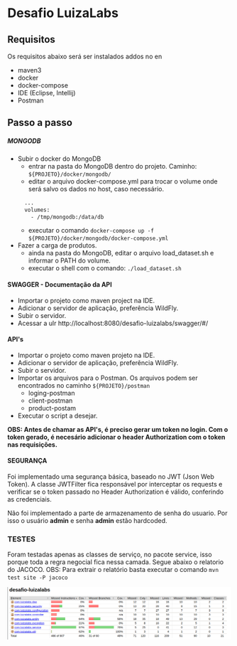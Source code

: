 # Desafio LuizaLabs

## Requisitos
Os requisitos abaixo será ser instalados addos no en

+ maven3
+ docker
+ docker-compose
+ IDE (Eclipse, Intellij)
+ Postman
 
## Passo a passo

##### MONGODB
 
 - Subir o docker do MongoDB
   - entrar na pasta do MongoDB dentro do projeto. Caminho: ``${PROJETO}/docker/mongodb/``
   - editar o arquivo docker-compose.yml para trocar o volume onde será salvo os dados no host, caso necessário.
    ```
      ...
      volumes: 
        - /tmp/mongodb:/data/db
    ```
   - executar o comando ``docker-compose up -f ${PROJETO}/docker/mongodb/docker-compose.yml``
 - Fazer a carga de produtos.
   - ainda na pasta do MongoDB, editar o arquivo load_dataset.sh e informar o PATH do volume.
   - executar o shell com o comando: ``./load_dataset.sh``

#### SWAGGER - Documentação da API

- Importar o projeto como maven project na IDE.
- Adicionar o servidor de aplicação, preferência WildFly.
- Subir o servidor.
- Acessar a ulr http://localhost:8080/desafio-luizalabs/swagger/#/

#### API's
- Importar o projeto como maven projeto na IDE.
- Adicionar o servidor de aplicação, preferência WildFly.
- Subir o servidor.
- Importar os arquivos para o Postman. Os arquivos podem ser encontrados no caminho ``${PROJETO}/postman``
  - loging-postman
  - client-postman
  - product-postam
- Executar o script a desejar.

**OBS: Antes de chamar as API's, é preciso gerar um token no login. Com o token gerado, é necesário adicionar o header Authorization com o token nas requisições.**

#### SEGURANÇA

Foi implementado uma segurança básica, baseado no JWT (Json Web Token). A classe JWTFilter fica responsável por interceptar os requests e verificar se o token passado no Header Authorization é válido, conferindo as credenciais.

Não foi implementado a parte de armazenamento de senha do usuario. Por isso o usuário **admin** e senha **admin** estão hardcoded.

### TESTES

Foram testadas apenas as classes de serviço, no pacote service, isso porque toda a regra negocial fica nessa camada. Segue abaixo o relatorio do JACOCO.
OBS: Para extrair o relatório basta executar o comando ``mvn test site -P jacoco``

![Alt text](./assets/testes.png)

